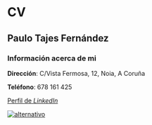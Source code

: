 # CV
## Paulo Tajes Fernández
### Información acerca de mi
**Dirección**: C/Vista Fermosa, 12, Noia, A Coruña

**Teléfono**: 678 161 425

[Perfil de *LinkedIn*](https://es.linkedin.com/)


[![alternativo](https://upload.wikimedia.org/wikipedia/commons/thumb/f/f0/Icon-notepad.svg/256px-Icon-notepad.svg.png)](muestra.md)
